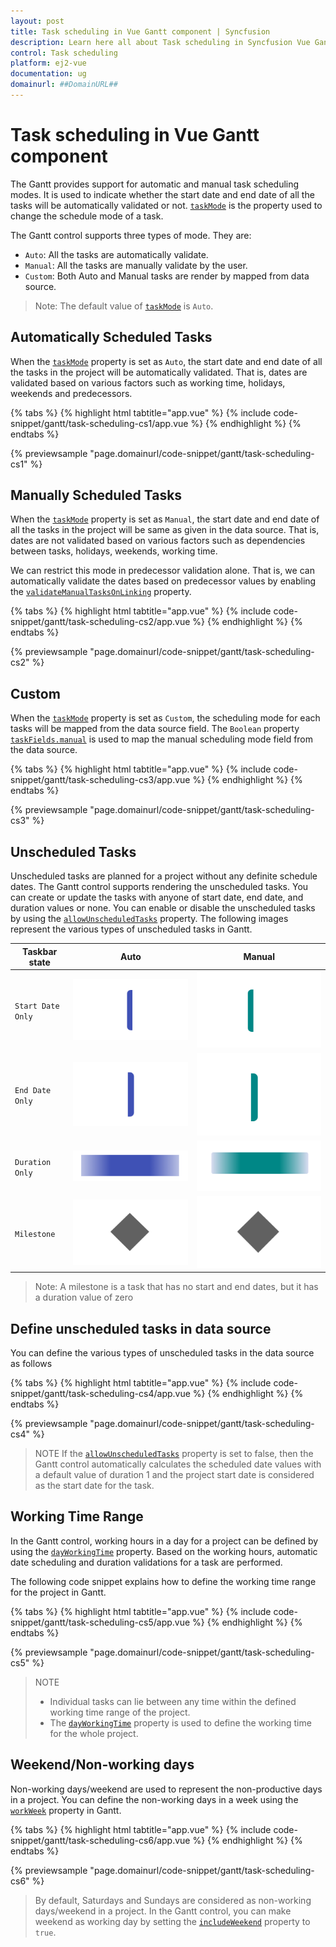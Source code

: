 ```yaml
---
layout: post
title: Task scheduling in Vue Gantt component | Syncfusion
description: Learn here all about Task scheduling in Syncfusion Vue Gantt component of Syncfusion Essential JS 2 and more.
control: Task scheduling 
platform: ej2-vue
documentation: ug
domainurl: ##DomainURL##
---
```


# Task scheduling in Vue Gantt component

The Gantt provides support for automatic and manual task scheduling modes. It is used to indicate whether the start date and end date of all the tasks will be automatically validated or not. [`taskMode`](https://ej2.syncfusion.com/vue/documentation/api/gantt/#taskmode) is the property used to change the schedule mode of a task.

The Gantt control supports three types of mode. They are:

* `Auto`: All the tasks are automatically validate.
* `Manual`: All the tasks are manually validate by the user.
* `Custom`: Both Auto and Manual tasks are render by mapped from data source.

>Note: The default value of [`taskMode`](https://ej2.syncfusion.com/vue/documentation/api/gantt/#taskmode) is `Auto`.

## Automatically Scheduled Tasks

When the [`taskMode`](https://ej2.syncfusion.com/vue/documentation/api/gantt/#taskmode) property is set as `Auto`, the start date and end date of all the tasks in the project will be automatically validated. That is, dates are validated based on various factors such as working time, holidays, weekends and predecessors.

{% tabs %}
{% highlight html tabtitle="app.vue" %}
{% include code-snippet/gantt/task-scheduling-cs1/app.vue %}
{% endhighlight %}
{% endtabs %}
        
{% previewsample "page.domainurl/code-snippet/gantt/task-scheduling-cs1" %}

## Manually Scheduled Tasks

When the [`taskMode`](https://ej2.syncfusion.com/vue/documentation/api/gantt/#taskmode) property is set as `Manual`, the start date and end date of all the tasks in the project will be same as given in the data source. That is, dates are not validated based on various factors such as dependencies between tasks, holidays, weekends, working time.

We can restrict this mode in predecessor validation alone. That is, we can automatically validate the dates based on predecessor values by enabling the [`validateManualTasksOnLinking`](https://ej2.syncfusion.com/vue/documentation/api/gantt/#validatemanualtasksonlinking) property.

{% tabs %}
{% highlight html tabtitle="app.vue" %}
{% include code-snippet/gantt/task-scheduling-cs2/app.vue %}
{% endhighlight %}
{% endtabs %}
        
{% previewsample "page.domainurl/code-snippet/gantt/task-scheduling-cs2" %}

## Custom

When the [`taskMode`](https://ej2.syncfusion.com/vue/documentation/api/gantt/#taskmode) property is set as `Custom`, the scheduling mode for each tasks will be mapped from the data source field. The `Boolean` property [`taskFields.manual`](https://ej2.syncfusion.com/vue/documentation/api/gantt/taskFields/#manual) is used to map the manual scheduling mode field from the data source.

{% tabs %}
{% highlight html tabtitle="app.vue" %}
{% include code-snippet/gantt/task-scheduling-cs3/app.vue %}
{% endhighlight %}
{% endtabs %}
        
{% previewsample "page.domainurl/code-snippet/gantt/task-scheduling-cs3" %}

## Unscheduled Tasks

Unscheduled tasks are planned for a project without any definite schedule dates. The Gantt control supports rendering the unscheduled tasks. You can create or update the tasks with anyone of start date, end date, and duration values or none. You can enable or disable the unscheduled tasks by using the [`allowUnscheduledTasks`](https://ej2.syncfusion.com/vue/documentation/api/gantt/#allowunscheduledtasks) property. The following images represent the various types of unscheduled tasks in Gantt.

Taskbar state |Auto |Manual
-----|-----|-----
`Start Date Only` | ![Alt text](images/startDate-only.png) | ![Alt text](images/startDate-manual.png)
`End Date Only` | ![Alt text](images/endDate-only.png) | ![Alt text](images/endDate-manual.png)
`Duration Only` | ![Alt text](images/duration-only.png) | ![Alt text](images/duration-manual.png)
`Milestone`| ![Alt text](images/milestone.png) | ![Alt text](images/milestone.png)

>Note: A milestone is a task that has no start and end dates, but it has a duration value of zero

## Define unscheduled tasks in data source

You can define the various types of unscheduled tasks in the data source as follows

{% tabs %}
{% highlight html tabtitle="app.vue" %}
{% include code-snippet/gantt/task-scheduling-cs4/app.vue %}
{% endhighlight %}
{% endtabs %}
        
{% previewsample "page.domainurl/code-snippet/gantt/task-scheduling-cs4" %}

> NOTE
> If the [`allowUnscheduledTasks`](https://ej2.syncfusion.com/vue/documentation/api/gantt/#allowunscheduledtasks) property is set to false, then the Gantt control automatically calculates the scheduled date values with a default value of duration 1 and the project start date is considered as the start date for the task.

## Working Time Range

In the Gantt control, working hours in a day for a project can be defined by using the [`dayWorkingTime`](https://ej2.syncfusion.com/vue/documentation/api/gantt/dayWorkingTime/) property. Based on the working hours, automatic date scheduling and duration validations for a task are performed.

The following code snippet explains how to define the working time range for the project in Gantt.

{% tabs %}
{% highlight html tabtitle="app.vue" %}
{% include code-snippet/gantt/task-scheduling-cs5/app.vue %}
{% endhighlight %}
{% endtabs %}
        
{% previewsample "page.domainurl/code-snippet/gantt/task-scheduling-cs5" %}

> NOTE
>* Individual tasks can lie between any time within the defined working time range of the project.
>* The [`dayWorkingTime`](https://ej2.syncfusion.com/vue/documentation/api/gantt/dayWorkingTime/) property is used to define the working time for the whole project.

## Weekend/Non-working days

Non-working days/weekend are used to represent the non-productive days in a project. You can define the non-working days in a week using the [`workWeek`](https://ej2.syncfusion.com/vue/documentation/api/gantt/#workweek) property in Gantt.

{% tabs %}
{% highlight html tabtitle="app.vue" %}
{% include code-snippet/gantt/task-scheduling-cs6/app.vue %}
{% endhighlight %}
{% endtabs %}
        
{% previewsample "page.domainurl/code-snippet/gantt/task-scheduling-cs6" %}

> By default, Saturdays and Sundays are considered as non-working days/weekend in a project.
> In the Gantt control, you can make weekend as working day by setting the [`includeWeekend`](https://ej2.syncfusion.com/vue/documentation/api/gantt/#includeweekend) property to `true`.